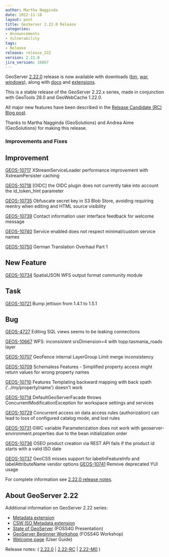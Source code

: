 ```yaml
---
author: Martha Nagginda
date: 2022-11-18
layout: post
title: GeoServer 2.22.0 Release
categories:
- Announcements
- Vulnerability
tags:
- Release
release: release_222
version: 2.22.0
jira_version: 16867
---
```


GeoServer [2.22.0](/release/2.22.0/) release is now available with downloads ([bin](https://sourceforge.net/projects/geoserver/files/GeoServer/2.22.0/geoserver-2.22.0-bin.zip/download), [war](https://sourceforge.net/projects/geoserver/files/GeoServer/2.22.0/geoserver-2.22.0-war.zip/download), [windows](https://sourceforge.net/projects/geoserver/files/GeoServer/2.22.0/GeoServer-2.22.0-winsetup.exe/download)), along with [docs](https://sourceforge.net/projects/geoserver/files/GeoServer/2.22.0/geoserver-2.22.0-htmldoc.zip/download) and [extensions](https://sourceforge.net/projects/geoserver/files/GeoServer/2.22.0/extensions/).

This is a stable release of the GeoServer 2.22.x series, made in conjunction with GeoTools 28.0 
and GeoWebCache 1.22.0.

All major new features have been described in the [Release Candidate (RC) Blog post](https://geoserver.org/announcements/2022/10/19/geoserver-2-22-RC-released.html).

Thanks to Martha Nagginda (GeoSolutions) and Andrea Aime (GeoSolutions) for making this release.

### Improvements and Fixes


## Improvement

[GEOS-10717](https://osgeo-org.atlassian.net/browse/GEOS-10717) XStreamServiceLoader performance improvement with XstreamPersister caching

[GEOS-10718](https://osgeo-org.atlassian.net/browse/GEOS-10718) \[OIDC\] the OIDC plugin does not currently take into account the id\_token\_hint parameter

[GEOS-10735](https://osgeo-org.atlassian.net/browse/GEOS-10735) Obfuscate secret key in S3 Blob Store, avoiding requiring reentry when editing and HTML source visibility

[GEOS-10739](https://osgeo-org.atlassian.net/browse/GEOS-10739) Contact information user interface feedback for welcome message

[GEOS-10740](https://osgeo-org.atlassian.net/browse/GEOS-10740) Service enabled does not respect minimal/custom service names

[GEOS-10750](https://osgeo-org.atlassian.net/browse/GEOS-10750) German Translation Overhaul Part 1

## New Feature

[GEOS-10734](https://osgeo-org.atlassian.net/browse/GEOS-10734) SpatialJSON WFS output format community module

## Task

[GEOS-10721](https://osgeo-org.atlassian.net/browse/GEOS-10721) Bump jettison from 1.4.1 to 1.5.1

## Bug

[GEOS-4727](https://osgeo-org.atlassian.net/browse/GEOS-4727) Editing SQL views seems to be leaking connections

[GEOS-10667](https://osgeo-org.atlassian.net/browse/GEOS-10667) WFS: inconsistent srsDimension=4 with topp:tasmania\_roads layer

[GEOS-10707](https://osgeo-org.atlassian.net/browse/GEOS-10707) GeoFence internal LayerGroup Limit merge inconsistency

[GEOS-10709](https://osgeo-org.atlassian.net/browse/GEOS-10709) Schemaless Features - Simplified property access might return values for wrong property names

[GEOS-10710](https://osgeo-org.atlassian.net/browse/GEOS-10710) Features Templating backward mapping with back xpath \('../my/property/name'\) doesn't work

[GEOS-10714](https://osgeo-org.atlassian.net/browse/GEOS-10714) DefaultGeoServerFacade throws ConcurrentModificationException for workspace settings and services

[GEOS-10729](https://osgeo-org.atlassian.net/browse/GEOS-10729) Concurrent access on data access rules \(authorization\) can lead to loss of configured catalog mode, and lost rules

[GEOS-10731](https://osgeo-org.atlassian.net/browse/GEOS-10731) GWC variable Parameterization does not work with geoserver-environment.properties due to the bean initialization order

[GEOS-10736](https://osgeo-org.atlassian.net/browse/GEOS-10736) OSEO product creation via REST API fails if the product id starts with a valid ISO date

[GEOS-10737](https://osgeo-org.atlassian.net/browse/GEOS-10737) GeoCSS misses support for labelInFeatureInfo and labelAttributeName vendor options
[GEOS-10741](https://osgeo-org.atlassian.net/browse/GEOS-10741) Remove deprecated YUI usage

For complete information see [2.22.0 release notes](https://github.com/geoserver/geoserver/releases/tag/2.22.0).

## About GeoServer 2.22

Additional information on GeoServer 2.22 series:

* [Metadata extension](https://docs.geoserver.org/latest/en/user/extensions/metadata/index.html)
* [CSW ISO Metadata extension](https://docs.geoserver.org/latest/en/user/extensions/csw-iso/index.html)
* [State of GeoServer](https://docs.google.com/presentation/d/1mnOFSvYb8npVudvUR5MSjSTFHc6ZQ_bStafZrBV7LZ8/edit?usp=sharing) (FOSS4G Presentation)
* [GeoServer Beginner Workshop](https://docs.google.com/presentation/d/1fbPLN-1Cs95WK-IxDG1PxCEKyHwFbNBGNkkomxmLr0Y/edit?usp=sharing) (FOSS4G Workshop)
* [Welcome page](https://docs.geoserver.org/latest/en/user/webadmin/welcome.html) (User Guide)

Release notes:
( 
  [2.22.0](https://github.com/geoserver/geoserver/releases/tag/2.22.0) |
  [2.22-RC](https://github.com/geoserver/geoserver/releases/tag/2.22-RC)
| [2.22-M0](https://github.com/geoserver/geoserver/releases/tag/2.22-M0)
)